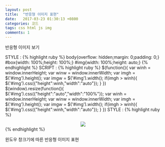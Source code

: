 ```yaml
---
layout: post
title:  "반응형 이미지 표현"
date:   2017-03-23 01:30:13 +0800
categories: 코드
tags: css html js img
comments: 1
---
```

반응형 이미지 보기

STYLE :
{% highlight ruby %}
body{overflow: hidden;margin: 0;padding: 0;}
#box{width: 100%;height: 100%;}
#img{width: 100%;height: auto;}
{% endhighlight %}
SCRIPT :
{% highlight ruby %}
$(function(){
    var winh = window.innerHeight;
    var winw = window.innerWidth;
    var imgh = $('#img').height();
    var imgw = $('#img').width();
    if(imgh > winh){
        $('#img').css({"height":winh,"width":"auto"});
    }
})
$(window).resize(function(){
    $('#img').css({"height":"auto","width":"100%"});
    var winh = window.innerHeight;
    var winw = window.innerWidth;
    var imgh = $('#img').height();
    var imgw = $('#img').width();
    if(imgh > winh){
        $('#img').css({"height":winh,"width":"auto"});
    }
})
STYLE :
{% highlight ruby %}
<div id="box" style="text-align: center;">
    <img id="img" src="/img.jpg"/>
</div>
{% endhighlight %}

윈도우 창크기에 따른 반응형 이미지 표현